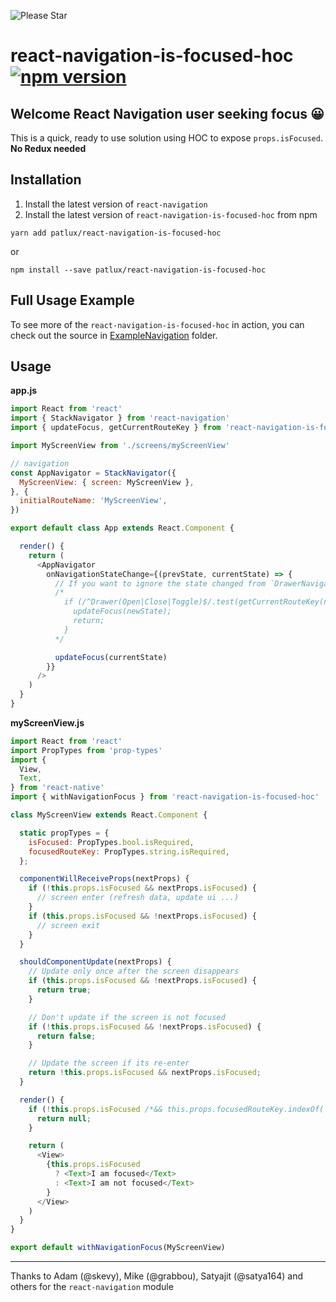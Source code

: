 ![Please Star](http://pmachowski.github.io/ghh/images/please_star_project.jpg)

# react-navigation-is-focused-hoc [![npm version](https://badge.fury.io/js/react-navigation-is-focused-hoc.svg)](https://badge.fury.io/js/react-navigation-is-focused-hoc)

## Welcome React Navigation user seeking focus 😀

This is a quick, ready to use solution using HOC to expose `props.isFocused`. **No Redux needed**

## Installation

1. Install the latest version of `react-navigation`
2. Install the latest version of `react-navigation-is-focused-hoc` from npm
```
yarn add patlux/react-navigation-is-focused-hoc
```
or
```
npm install --save patlux/react-navigation-is-focused-hoc
```

## Full Usage Example

To see more of the `react-navigation-is-focused-hoc` in action, you can check out the source in [ExampleNavigation](https://github.com/pmachowski/react-navigation-is-focused-hoc/tree/master/ExampleNavigation) folder.

## Usage

**app.js**
```javascript
import React from 'react'
import { StackNavigator } from 'react-navigation'
import { updateFocus, getCurrentRouteKey } from 'react-navigation-is-focused-hoc'

import MyScreenView from './screens/myScreenView'

// navigation
const AppNavigator = StackNavigator({
  MyScreenView: { screen: MyScreenView },
}, {
  initialRouteName: 'MyScreenView',
})

export default class App extends React.Component {

  render() {
    return (
      <AppNavigator
        onNavigationStateChange={(prevState, currentState) => {
          // If you want to ignore the state changed from `DrawerNavigator`, use this:
          /*
            if (/^Drawer(Open|Close|Toggle)$/.test(getCurrentRouteKey(newState)) === false) {
              updateFocus(newState);
              return;
            }
          */

          updateFocus(currentState)
        }}
      />
    )
  }
}
```

**myScreenView.js**
```javascript
import React from 'react'
import PropTypes from 'prop-types'
import {
  View,
  Text,
} from 'react-native'
import { withNavigationFocus } from 'react-navigation-is-focused-hoc'

class MyScreenView extends React.Component {

  static propTypes = {
    isFocused: PropTypes.bool.isRequired,
    focusedRouteKey: PropTypes.string.isRequired,
  };

  componentWillReceiveProps(nextProps) {
    if (!this.props.isFocused && nextProps.isFocused) {
      // screen enter (refresh data, update ui ...)
    }
    if (this.props.isFocused && !nextProps.isFocused) {
      // screen exit
    }
  }

  shouldComponentUpdate(nextProps) {
    // Update only once after the screen disappears
    if (this.props.isFocused && !nextProps.isFocused) {
      return true;
    }

    // Don't update if the screen is not focused
    if (!this.props.isFocused && !nextProps.isFocused) {
      return false;
    }

    // Update the screen if its re-enter
    return !this.props.isFocused && nextProps.isFocused;
  }

  render() {
    if (!this.props.isFocused /*&& this.props.focusedRouteKey.indexOf('Drawer') !== 0*/) {
      return null;
    }

    return (
      <View>
        {this.props.isFocused
          ? <Text>I am focused</Text>
          : <Text>I am not focused</Text>
        }
      </View>
    )
  }
}

export default withNavigationFocus(MyScreenView)
```


------------

Thanks to Adam (@skevy), Mike (@grabbou), Satyajit (@satya164) and others for the `react-navigation` module
